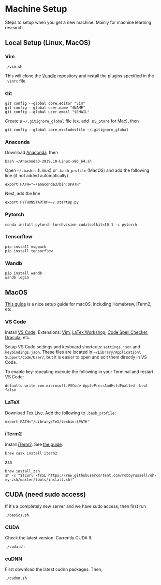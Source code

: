# Machine Setup

Steps to setup when you get a new machine. Mainly for machine learning research.

## Local Setup (Linux, MacOS)

### Vim
```
./vim.sh
```
This will clone the [Vundle](https://github.com/VundleVim/Vundle.vim.git) repository and install the plugins specified in the `.vimrc` file.

### Git

```
git config --global core.editor "vim"
git config --global user.name "$NAME"
git config --global user.email "$EMAIL"
```
Create a `~/.gitignore_global` file (ex. add `.DS_Store` for Mac), then
```
git config --global core.excludesfile ~/.gitignore_global
```

### Anaconda

Download [Anaconda](https://www.anaconda.com/distribution/), then
```
bash ~/Anaconda3-2019.10-Linux-x86_64.sh
```
Open `~/.bashrc` (Linux) or `.bash_profile` (MacOS) and add the following line (if not added automatically)
```
export PATH="~/anaconda3/bin:$PATH"
```

Next, add the line
```
export PYTHONSTARTUP=~/.startup.py
```


### Pytorch
```
conda install pytorch torchvision cudatoolkit=10.1 -c pytorch
```

### Tensorflow
```
pip install msgpack
pip install tensorflow
```

### Wandb
```
pip install wandb
wandb login
```

## MacOS

[This guide](https://sourabhbajaj.com/mac-setup/) is a nice setup guide for macOS, including Homebrew, iTerm2, etc.

### VS Code

Install [VS Code](https://code.visualstudio.com/).
Extensions: [Vim](https://github.com/VSCodeVim/Vim), [LaTex Workshop](https://github.com/James-Yu/LaTeX-Workshop), [Code Spell Checker](https://marketplace.visualstudio.com/items?itemName=streetsidesoftware.code-spell-checker), [Dracula](https://draculatheme.com/visual-studio-code), etc.

Setup VS Code settings and keyboard shortcuts: `settings.json` and `keybindings.json`.
These files are located in `~/Library/Application\ Support/Code/User/`, but it is easier to open and edit them directly in VS Code.

To enable key-repeating execute the following in your Terminal and restart VS Code:
```
defaults write com.microsoft.VSCode ApplePressAndHoldEnabled -bool false

```

### LaTeX

Download [Tex Live](https://www.tug.org/texlive/).
Add the following to `.bash_profile`:
```
export PATH="/Library/TeX/texbin:$PATH"
```

### iTerm2

Install [iTerm2](https://iterm2.com/). See [the guide](https://sourabhbajaj.com/mac-setup/iTerm/).
```
brew cask install iterm2
```
zsh
```
brew install zsh
sh -c "$(curl -fsSL https://raw.githubusercontent.com/robbyrussell/oh-my-zsh/master/tools/install.sh)"
```

## CUDA (need sudo access)
If it's a completely new server and we have sudo access, then first run
```
./basics.sh
```

### CUDA
Check the latest version. Currently CUDA 9.
```
./cuda.sh
```

### cuDNN
First download the latest cudnn packages. Then,
```
./cudnn.sh
```
